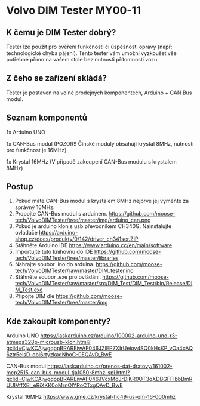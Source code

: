 # Volvo DIM Tester MY00-11

## K čemu je DIM Tester dobrý?
Tester lze použít pro ověření funkčnosti či úspěšnosti opravy (např: technologické chyba pájení). Tento tester vám umožní vyzkoušet vše potřebné přímo na vašem stole bez nutnosti přítomnosti vozu.

## Z čeho se zařízení skládá?
Tester je postaven na volně prodejných komponentech, Arduino + CAN Bus modul.

## Seznam komponentů
1x Arduino UNO

1x CAN-Bus modul (POZOR!! Čínské moduly obsahují krystal 8MHz, nutností pro funkčnost je 16MHz)

1x Krystal 16MHz (V případě zakoupení CAN-Bus modulu s krystalem 8MHz)

## Postup
1. Pokud máte CAN-Bus modul s krystalem 8MHz nejprve jej vyměňte za správný 16MHz.
2. Propojte CAN-Bus modul s arduinem. https://github.com/moose-tech/VolvoDIMTester/tree/master/img/arduino_can.png
3. Pokud je arduino klon s usb převodníkem CH340G. Nainstalujte ovladače https://arduino-shop.cz/docs/produkty/0/142/driver_ch341ser.ZIP
4. Stáhněte Arduino IDE https://www.arduino.cc/en/main/software
5. Importujte tuto knihovnu do IDE https://github.com/moose-tech/VolvoDIMTester/tree/master/libraries
6. Nahrajte soubor .ino do arduina. https://github.com/moose-tech/VolvoDIMTester/raw/master/DIM_tester.ino
7. Stáhněte soubor .exe pro ovládání. https://github.com/moose-tech/VolvoDIMTester/raw/master/src/DIM_Test/DIM_Test/bin/Release/DIM_Test.exe
8. Připojte DIM dle https://github.com/moose-tech/VolvoDIMTester/tree/master/img

## Kde zakoupit komponenty?
Arduino UNO
https://laskarduino.cz/arduino/100002-arduino-uno-r3-atmega328p-microusb-klon.html?gclid=CjwKCAjwgqbpBRAREiwAF046JZlEPZXIrUeiov4SQ0kHsKP_vOa4cAQ6ztr5eisD-obi6rtyzkadNhoC-0EQAvD_BwE

CAN-Bus modul
https://laskarduino.cz/prenos-dat-dratovy/161002-mcp2515-can-bus-modul-tja1050-8mhz-spi.html?gclid=CjwKCAjwgqbpBRAREiwAF046JVcxMdJrDjKR0OT3qXDBGFFIbbBmRUUIVffXEI_eRiXKK0oMrnOlYRoCTxgQAvD_BwE

Krystal 16MHz
https://www.gme.cz/krystal-hc49-us-qm-16-000mhz
